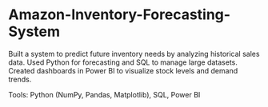 # Amazon-Inventory-Forecasting-System
Built a system to predict future inventory needs by analyzing historical sales data. Used Python for forecasting and SQL to manage large datasets. Created dashboards in Power BI to visualize stock levels and demand trends.

Tools: Python (NumPy, Pandas, Matplotlib), SQL, Power BI

